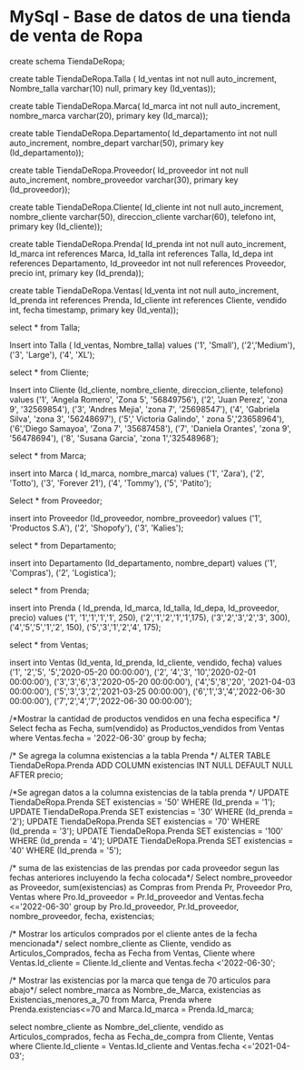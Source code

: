 # MySql - Base de datos de una tienda de venta de Ropa

create schema TiendaDeRopa;

create table TiendaDeRopa.Talla (
Id_ventas int not null auto_increment,
Nombre_talla varchar(10) null,
primary key (Id_ventas));

create table TiendaDeRopa.Marca(
Id_marca int not null auto_increment,
nombre_marca varchar(20),
primary key (Id_marca));

create table TiendaDeRopa.Departamento(
Id_departamento int not null auto_increment,
nombre_depart varchar(50),
primary key (Id_departamento));

create table TiendaDeRopa.Proveedor(
Id_proveedor int not null auto_increment,
nombre_proveedor varchar(30),
primary key (Id_proveedor));

create table TiendaDeRopa.Cliente(
Id_cliente int not null auto_increment,
nombre_cliente varchar(50),
direccion_cliente varchar(60),
telefono int,
primary key (Id_cliente));

create table TiendaDeRopa.Prenda(
Id_prenda int not null auto_increment,
Id_marca int references Marca,
Id_talla int references Talla,
Id_depa int references Departamento,
Id_proveedor int not null references Proveedor,
precio int,
primary key (Id_prenda));

create table TiendaDeRopa.Ventas(
Id_venta int not null auto_increment,
Id_prenda int references Prenda, 
Id_cliente int references Cliente,
vendido int,
fecha timestamp,
primary key (Id_venta));

select * from Talla;

Insert into Talla ( Id_ventas, Nombre_talla)
values ('1', 'Small'),
('2','Medium'),
('3', 'Large'),
('4', 'XL');

select * from Cliente;

Insert into Cliente (Id_cliente, nombre_cliente, direccion_cliente, telefono)
values
('1', 'Angela Romero', 'Zona 5', '56849756'),
('2', 'Juan Perez', 'zona 9', '32569854'),
('3', 'Andres Mejia', 'zona 7', '25698547'),
('4', 'Gabriela Silva', 'zona 3', '56248697'),
('5',' Victoria Galindo', ' zona 5','23658964'),
('6','Diego Samayoa', 'Zona 7', '35687458'),
('7', 'Daniela Orantes', 'zona 9', '56478694'),
('8', 'Susana Garcia', 'zona 1','32548968');

select * from Marca;

insert into Marca ( Id_marca, nombre_marca)
values
('1', 'Zara'),
('2', 'Totto'),
('3', 'Forever 21'),
('4', 'Tommy'),
('5', 'Patito');

Select * from Proveedor;

insert into Proveedor (Id_proveedor, nombre_proveedor)
values
('1', 'Productos S.A'),
('2', 'Shopofy'),
('3', 'Kalies');

select * from Departamento;

insert into Departamento (Id_departamento, nombre_depart)
values
('1', 'Compras'),
('2', 'Logistica');

select * from Prenda;

insert into Prenda ( Id_prenda, Id_marca, Id_talla, Id_depa, Id_proveedor, precio)
values
('1', '1','1','1','1', 250),
('2','1','2','1','1',175),
('3','2','3','2','3', 300),
('4','5','5','1','2', 150),
('5','3','1','2','4', 175);


select * from Ventas;

insert into Ventas (Id_venta, Id_prenda, Id_cliente, vendido, fecha)
values
('1', '2','5', '5','2020-05-20 00:00:00'),
('2', '4','3', '10','2020-02-01 00:00:00'),
('3','3','6','3','2020-05-20 00:00:00'),
('4','5','8','20', '2021-04-03 00:00:00'),
('5','3','3','2','2021-03-25 00:00:00'),
('6','1','3','4','2022-06-30 00:00:00'),
('7','2','4','7','2022-06-30 00:00:00');

/*Mostrar la cantidad de productos vendidos en una fecha especifica */
Select fecha as Fecha,
sum(vendido) as Productos_vendidos
from Ventas
where Ventas.fecha = '2022-06-30'
group by fecha;

/* Se agrega la columna existencias a la tabla Prenda */
ALTER TABLE TiendaDeRopa.Prenda 
ADD COLUMN existencias INT NULL DEFAULT NULL AFTER precio;

/*Se agregan datos a la columna existencias de la tabla prenda */
UPDATE TiendaDeRopa.Prenda SET existencias = '50' WHERE (Id_prenda = '1');
UPDATE TiendaDeRopa.Prenda SET existencias = '30' WHERE (Id_prenda = '2');
UPDATE TiendaDeRopa.Prenda SET existencias = '70' WHERE (Id_prenda = '3');
UPDATE TiendaDeRopa.Prenda SET existencias = '100' WHERE (Id_prenda = '4');
UPDATE TiendaDeRopa.Prenda SET existencias = '40' WHERE (Id_prenda = '5');

/* suma de las existencias de las prendas por cada proveedor segun las fechas anteriores incluyendo la fecha colocada*/
Select nombre_proveedor as Proveedor,
sum(existencias) as Compras
from Prenda Pr, Proveedor Pro, Ventas
where Pro.Id_proveedor = Pr.Id_proveedor and Ventas.fecha <='2022-06-30'
group by Pro.Id_proveedor, Pr.Id_proveedor, nombre_proveedor, fecha, existencias;

/* Mostrar los articulos comprados por el cliente antes de la fecha mencionada*/
select nombre_cliente as Cliente, vendido as Articulos_Comprados, fecha as Fecha
from Ventas, Cliente
where Ventas.Id_cliente = Cliente.Id_cliente and Ventas.fecha <'2022-06-30';

/* Mostrar las existencias por la marca que tenga de 70 articulos para abajo*/
select nombre_marca as Nombre_de_Marca, existencias as Existencias_menores_a_70
from Marca, Prenda
where Prenda.existencias<=70 and Marca.Id_marca = Prenda.Id_marca;

select nombre_cliente as Nombre_del_cliente, vendido as Articulos_comprados, fecha as Fecha_de_compra
from Cliente, Ventas
where Cliente.Id_cliente = Ventas.Id_cliente and Ventas.fecha <='2021-04-03';
